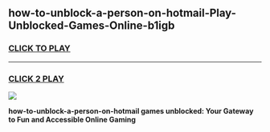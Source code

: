 
## how-to-unblock-a-person-on-hotmail-Play-Unblocked-Games-Online-b1igb
<h3>
<a href="https://premium76.site?title=how-to-unblock-a-person-on-hotmail&ref=25A">CLICK TO PLAY</a></h3>
<hr>

<h3>
<a href="https://premium76.site?title=how-to-unblock-a-person-on-hotmail&ref=25A">CLICK 2 PLAY</a>
  
</h3>

<a href="https://premium76.site?title=how-to-unblock-a-person-on-hotmail&ref=25A"><img src="https://clearcache.store/games.png"></a>


**how-to-unblock-a-person-on-hotmail games unblocked: Your Gateway to Fun and Accessible Online Gaming**
